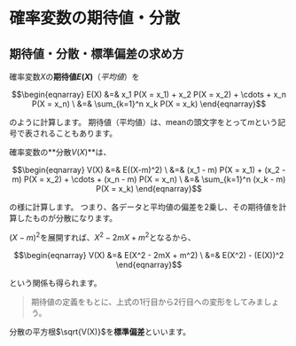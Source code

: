 # 確率変数の期待値・分散

## 期待値・分散・標準偏差の求め方

確率変数$`X`$の**期待値$`E(X)`$**（$`平均値`$）を
```math
\begin{eqnarray}
E(X) &=& x_1 P(X = x_1) + x_2 P(X = x_2) + \cdots + x_n P(X = x_n) \
&=& \sum_{k=1}^n x_k P(X = x_k)
\end{eqnarray}
```
のように計算します。
期待値（平均値）は、meanの頭文字をとって$m$という記号で表されることもあります。

確率変数の**分散$`V(X)`$**は、
```math
\begin{eqnarray}
V(X) &=& E((X-m)^2) \ 
	&=& (x_1 - m) P(X = x_1) + (x_2 - m) P(X = x_2) + \cdots + (x_n - m) P(X = x_n) \
&=& \sum_{k=1}^n (x_k - m) P(X = x_k)
\end{eqnarray}
```
の様に計算します。
つまり、各データと平均値の偏差を2乗し、その期待値を計算したものが分散になります。

$`(X-m)^2`$を展開すれば、$`X^2 - 2mX + m^2`$となるから、
```math
\begin{eqnarray}
V(X) &=& E(X^2 - 2mX + m^2) \ 
	&=& E(X^2) - (E(X))^2
\end{eqnarray}
```
という関係も得られます。

> 期待値の定義をもとに、上式の1行目から2行目への変形をしてみましょう。

分散の平方根$`\sqrt{V(X)}`$を**標準偏差**といいます。
